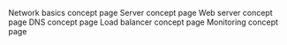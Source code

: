 Network basics concept page
Server concept page
Web server concept page
DNS concept page
Load balancer concept page
Monitoring concept page
